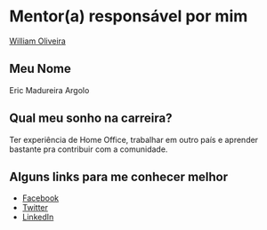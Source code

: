 # Mentor(a) responsável por mim

[William Oliveira](/mentores/perfis/william_w_oliveira.md)

## Meu Nome

Eric Madureira Argolo

## Qual meu sonho na carreira?

Ter experiência de Home Office, trabalhar em outro país e aprender bastante pra contribuir com a comunidade.

## Alguns links para me conhecer melhor

* [Facebook](https://www.facebook.com/eric.madureira.2)
* [Twitter](https://twitter.com/housemadx)
* [LinkedIn](https://www.linkedin.com/in/eric-madureira-23b6aa100/)
